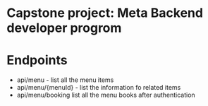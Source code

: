 # Capstone project: Meta Backend developer progrom

# Endpoints

- api/menu - list all the menu items
- api/menu/{menuId} - list the information fo related items
- api/menu/booking list all the menu books after authentication
